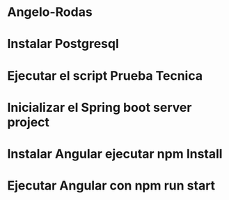 # Angelo-Rodas

# Instalar Postgresql
# Ejecutar el script Prueba Tecnica
# Inicializar el Spring boot server project 
# Instalar Angular ejecutar npm Install
# Ejecutar Angular con npm run start